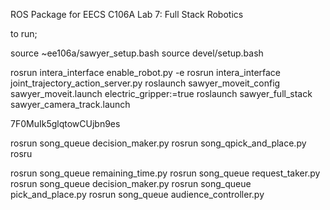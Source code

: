 ROS Package for EECS C106A Lab 7: Full Stack Robotics

to run;

source ~ee106a/sawyer_setup.bash
source devel/setup.bash

rosrun intera_interface enable_robot.py -e
rosrun intera_interface joint_trajectory_action_server.py
roslaunch sawyer_moveit_config sawyer_moveit.launch electric_gripper:=true
roslaunch sawyer_full_stack sawyer_camera_track.launch

7F0MuIk5glqtowCUjbn9es

rosrun song_queue decision_maker.py
rosrun song_qpick_and_place.py
rosru




rosrun song_queue remaining_time.py
rosrun song_queue request_taker.py
rosrun song_queue decision_maker.py
rosrun song_queue pick_and_place.py
rosrun song_queue audience_controller.py
